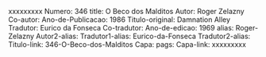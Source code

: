 xxxxxxxxx
Numero: 346
title: O Beco dos Malditos
Autor: Roger Zelazny
Co-autor: 
Ano-de-Publicacao: 1986
Titulo-original: Damnation Alley
Tradutor: Eurico da Fonseca
Co-tradutor: 
Ano-de-edicao: 1969
alias: Roger-Zelazny
Autor2-alias: 
Tradutor1-alias: Eurico-da-Fonseca
Tradutor2-alias: 
Titulo-link: 346-O-Beco-dos-Malditos
Capa: 
pags: 
Capa-link: 
xxxxxxxxx